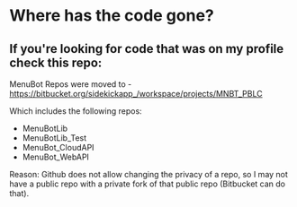 # Where has the code gone? 

## If you're looking for code that was on my profile check this repo:

MenuBot Repos were moved to - https://bitbucket.org/sidekickapp_/workspace/projects/MNBT_PBLC

Which includes the following repos:
 - MenuBotLib
 - MenuBotLib_Test
 - MenuBot_CloudAPI
 - MenuBot_WebAPI

Reason: Github does not allow changing the privacy of a repo, so I may not have a public repo with a private fork of that public repo (Bitbucket can do that).
